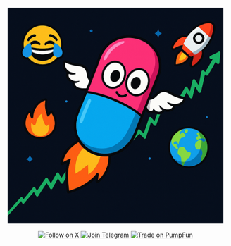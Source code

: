 <p align="center">
  <img src="Pumpvitin01.png" alt="Pumpvitin Logo" width="490"/>
</p>

<p align="center">
  <a href="https://x.com/pumpvitin" target="_blank">
    <img src="https://img.shields.io/badge/Follow%20us%20on%20X-1DA1F2?logo=twitter&logoColor=white&style=for-the-badge" alt="Follow on X">
  </a>
  <a href="https://t.me/pumpvitin" target="_blank">
    <img src="https://img.shields.io/badge/Join%20our%20Telegram-0088CC?logo=telegram&logoColor=white&style=for-the-badge" alt="Join Telegram">
  </a>
  <a href="https://pump.fun/coin/C6DKbkhRMn6xT5vghR2SXQ5PWA5vNedWXN9rXTnCpump" target="_blank">
    <img src="https://img.shields.io/badge/Trade%20on%20PumpFun-FF4081?style=for-the-badge" alt="Trade on PumpFun">
  </a>
</p>

